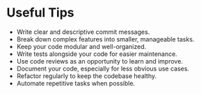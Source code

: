 # Useful Tips

- Write clear and descriptive commit messages.
- Break down complex features into smaller, manageable tasks.
- Keep your code modular and well-organized.
- Write tests alongside your code for easier maintenance.
- Use code reviews as an opportunity to learn and improve.
- Document your code, especially for less obvious use cases.
- Refactor regularly to keep the codebase healthy.
- Automate repetitive tasks when possible.
